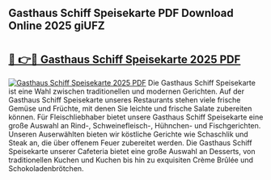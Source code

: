 ## Gasthaus Schiff Speisekarte PDF Download Online 2025 giUFZ

# <h2><a href="http://gcbcugh.nevu.top/?p=Gasthaus+Schiff+Speisekarte">🔗 👉🔴 Gasthaus Schiff Speisekarte 2025 PDF</a></h2>

[![Gasthaus Schiff Speisekarte 2025 PDF](https://i.imgur.com/dBaPXMq.png)](http://gcbcugh.nevu.top/?p=Gasthaus+Schiff+Speisekarte)
Die Gasthaus Schiff Speisekarte ist eine Wahl zwischen traditionellen und modernen Gerichten. Auf der Gasthaus Schiff Speisekarte unseres Restaurants stehen viele frische Gemüse und Früchte, mit denen Sie leichte und frische Salate zubereiten können. Für Fleischliebhaber bietet unsere Gasthaus Schiff Speisekarte eine große Auswahl an Rind-, Schweinefleisch-, Hühnchen- und Fischgerichten. Unseren Auserwählten bieten wir köstliche Gerichte wie Schaschlik und Steak an, die über offenem Feuer zubereitet werden. Die Gasthaus Schiff Speisekarte unserer Cafeteria bietet eine große Auswahl an Desserts, von traditionellen Kuchen und Kuchen bis hin zu exquisiten Crème Brûlée und Schokoladenbrötchen.
